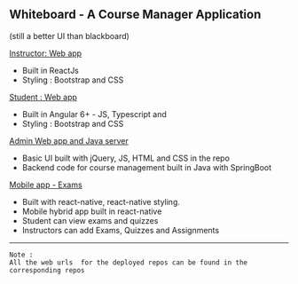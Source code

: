 ## Whiteboard - A Course Manager Application
(still a better UI than blackboard)


[Instructor: Web app   ](https://github.com/athulmurali/react-course-manager)
- Built in ReactJs 
- Styling : Bootstrap and CSS 

[Student : Web app](https://github.com/athulmurali/whiteBoard-frontEnd)
- Built in Angular 6+ - JS, Typescript and  
- Styling : Bootstrap and CSS

[Admin Web app and Java server](https://github.com/athulmurali/courseManager)
- Basic UI built with jQuery, JS, HTML and CSS in the repo
- Backend code for course management  built in Java with SpringBoot 

[Mobile app -  Exams ](https://github.com/athulmurali/exam-manager)
- Built with react-native, react-native styling. 
-  Mobile hybrid app built in react-native 
-  Student can view exams and quizzes
- Instructors can add Exams, Quizzes and Assignments

--------

	Note :
	All the web urls  for the deployed repos can be found in the corresponding repos 
